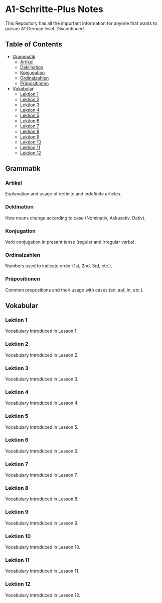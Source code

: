 # A1-Schritte-Plus Notes

This Repository has all the important information for anyone that wants to pursue A1 German level. Discontinued

## Table of Contents
- [Grammatik](#grammatik)
  - [Artikel](#artikel)
  - [Deklination](#deklination)
  - [Konjugation](#konjugation)
  - [Ordinalzahlen](#ordinalzahlen)
  - [Präpositionen](#präpositionen)
- [Vokabular](#vokabular)
  - [Lektion 1](#lektion-1)
  - [Lektion 2](#lektion-2)
  - [Lektion 3](#lektion-3)
  - [Lektion 4](#lektion-4)
  - [Lektion 5](#lektion-5)
  - [Lektion 6](#lektion-6)
  - [Lektion 7](#lektion-7)
  - [Lektion 8](#lektion-8)
  - [Lektion 9](#lektion-9)
  - [Lektion 10](#lektion-10)
  - [Lektion 11](#lektion-11)
  - [Lektion 12](#lektion-12)

## Grammatik

### Artikel
Explanation and usage of definite and indefinite articles.

### Deklination
How nouns change according to case (Nominativ, Akkusativ, Dativ).

### Konjugation
Verb conjugation in present tense (regular and irregular verbs).

### Ordinalzahlen
Numbers used to indicate order (1st, 2nd, 3rd, etc.).

### Präpositionen
Common prepositions and their usage with cases (an, auf, in, etc.).

## Vokabular

### Lektion 1
Vocabulary introduced in Lesson 1.

### Lektion 2
Vocabulary introduced in Lesson 2.

### Lektion 3
Vocabulary introduced in Lesson 3.

### Lektion 4
Vocabulary introduced in Lesson 4.

### Lektion 5
Vocabulary introduced in Lesson 5.

### Lektion 6
Vocabulary introduced in Lesson 6.

### Lektion 7
Vocabulary introduced in Lesson 7.

### Lektion 8
Vocabulary introduced in Lesson 8.

### Lektion 9
Vocabulary introduced in Lesson 9.

### Lektion 10
Vocabulary introduced in Lesson 10.

### Lektion 11
Vocabulary introduced in Lesson 11.

### Lektion 12
Vocabulary introduced in Lesson 12.
